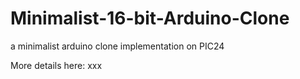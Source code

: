 # Minimalist-16-bit-Arduino-Clone
a minimalist arduino clone implementation on PIC24

More details here: xxx
